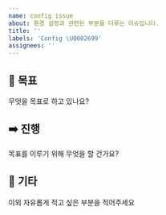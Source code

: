 ```yaml
---
name: config issue
about: 환경 설정과 관련된 부분을 다루는 이슈입니다.
title: ''
labels: 'Config \U0002699'
assignees: ''
---
```


## 🚀 목표

무엇을 목표로 하고 있나요?

## ➡️ 진행

목표를 이루기 위해 무엇을 할 건가요?

## 🎸 기타

이외 자유롭게 적고 싶은 부분을 적어주세요
